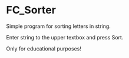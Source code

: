 # FC_Sorter

Simple program for sorting letters in string.

Enter string to the upper textbox and press Sort.


Only for educational purposes!
